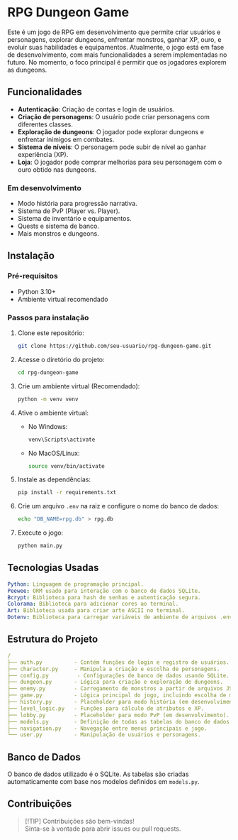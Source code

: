 # RPG Dungeon Game

Este é um jogo de RPG em desenvolvimento que permite criar usuários e personagens, explorar dungeons, enfrentar monstros, ganhar XP, ouro, e evoluir suas habilidades e equipamentos. Atualmente, o jogo está em fase de desenvolvimento, com mais funcionalidades a serem implementadas no futuro. No momento, o foco principal é permitir que os jogadores explorem as dungeons.

## Funcionalidades

- **Autenticação**: Criação de contas e login de usuários.
- **Criação de personagens**: O usuário pode criar personagens com diferentes classes.
- **Exploração de dungeons**: O jogador pode explorar dungeons e enfrentar inimigos em combates.
- **Sistema de níveis**: O personagem pode subir de nível ao ganhar experiência (XP).
- **Loja**: O jogador pode comprar melhorias para seu personagem com o ouro obtido nas dungeons.

### Em desenvolvimento

- Modo história para progressão narrativa.
- Sistema de PvP (Player vs. Player).
- Sistema de inventário e equipamentos.
- Quests e sistema de banco.
- Mais monstros e dungeons.
  
## Instalação

### Pré-requisitos

- Python 3.10+
- Ambiente virtual recomendado

### Passos para instalação

1. Clone este repositório:

    ```bash
    git clone https://github.com/seu-usuario/rpg-dungeon-game.git
    ```

2. Acesse o diretório do projeto:

    ```bash
    cd rpg-dungeon-game
    ```

3. Crie um ambiente virtual (Recomendado):

    ```bash
    python -m venv venv
    ```

4. Ative o ambiente virtual:

    - No Windows:

        ```bash
        venv\Scripts\activate
        ```

    - No MacOS/Linux:

        ```bash
        source venv/bin/activate
        ```

5. Instale as dependências:

    ```bash
    pip install -r requirements.txt
    ```

6. Crie um arquivo `.env` na raiz e configure o nome do banco de dados:

    ```bash
    echo "DB_NAME=rpg.db" > rpg.db
    ```

7. Execute o jogo:

    ```bash
    python main.py
    ```

## Tecnologias Usadas

```yml
Python: Linguagem de programação principal.
Peewee: ORM usado para interação com o banco de dados SQLite.
Bcrypt: Biblioteca para hash de senhas e autenticação segura.
Colorama: Biblioteca para adicionar cores ao terminal.
Art: Biblioteca usada para criar arte ASCII no terminal.
Dotenv: Biblioteca para carregar variáveis de ambiente de arquivos .env.
```

## Estrutura do Projeto

```yml
/
├── auth.py          - Contém funções de login e registro de usuários.
├── character.py     - Manipula a criação e escolha de personagens.
├── config.py         - Configurações de banco de dados usando SQLite.
├── dungeon.py       - Lógica para criação e exploração de dungeons.
├── enemy.py         - Carregamento de monstros a partir de arquivos JSON.
├── game.py          - Lógica principal do jogo, incluindo escolha de modos de jogo.
├── history.py       - Placeholder para modo história (em desenvolvimento).
├── level_logic.py   - Funções para cálculo de atributos e XP.
├── lobby.py         - Placeholder para modo PvP (em desenvolvimento).
├── models.py        - Definição de todas as tabelas do banco de dados.
├── navigation.py    - Navegação entre menus principais e jogo.
└── user.py          - Manipulação de usuários e personagens.
```

## Banco de Dados

O banco de dados utilizado é o SQLite. As tabelas são criadas automaticamente com base nos modelos definidos em `models.py`.

## Contribuições
>
> [!TIP]
> Contribuições são bem-vindas!<br>
> Sinta-se à vontade para abrir issues ou pull requests.
